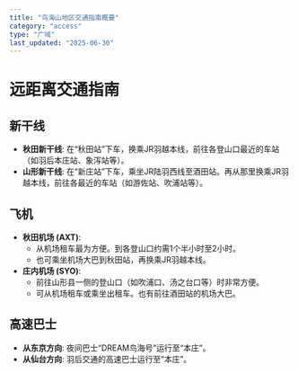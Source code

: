 ```yaml
---
title: "鸟海山地区交通指南概要"
category: "access"
type: "广域"
last_updated: "2025-06-30"
---
```


# 远距离交通指南

## 新干线
- **秋田新干线**: 在“秋田站”下车，换乘JR羽越本线，前往各登山口最近的车站（如羽后本庄站、象泻站等）。
- **山形新干线**: 在“新庄站”下车，乘坐JR陆羽西线至酒田站。再从那里换乘JR羽越本线，前往各最近的车站（如游佐站、吹浦站等）。

## 飞机
- **秋田机场 (AXT)**:
    - 从机场租车最为方便。到各登山口约需1个半小时至2小时。
    - 也可乘坐机场大巴到秋田站，再换乘JR羽越本线。
- **庄内机场 (SYO)**:
    - 前往山形县一侧的登山口（如吹浦口、汤之台口等）时非常方便。
    - 可从机场租车或乘坐出租车。也有前往酒田站的机场大巴。

## 高速巴士
- **从东京方向**: 夜间巴士“DREAM鸟海号”运行至“本庄”。
- **从仙台方向**: 羽后交通的高速巴士运行至“本庄”。